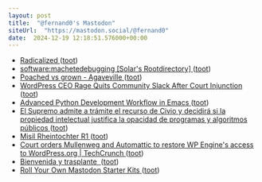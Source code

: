 ```yaml
---
layout: post
title:  "@fernand0's Mastodon"
siteUrl:  "https://mastodon.social/@fernand0"
date:  2024-12-19 12:18:51.576000+00:00
---
```

*  [Radicalized ](https://prospect.org/culture/books/2024-12-09-radicalized-cory-doctorow-story-health-care) ([toot](https://mastodon.social/@fernand0/113679448904205643))
*  [software:machetedebugging [Solar's Rootdirectory] ](https://rootdirectory.de/doku.php?id=software:machetedebuggin) ([toot](https://mastodon.social/@fernand0/113679301224592688))
*  [Poached vs grown - Agaveville ](https://www.agaveville.org/viewtopic.php?t=1371) ([toot](https://mastodon.social/@fernand0/113678925376490015))
*  [WordPress CEO Rage Quits Community Slack After Court Injunction ](https://www.404media.co/wordpress-wp-engine-preliminary-injunction) ([toot](https://mastodon.social/@fernand0/113678734216169719))
*  [Advanced Python Development Workflow in Emacs ](https://blog.serghei.pl/posts/emacs-python-ide) ([toot](https://mastodon.social/@fernand0/113678144880686808))
*  [El Supremo admite a trámite el recurso de Civio y decidirá si la propiedad intelectual justifica la opacidad de programas y algoritmos públicos ](https://civio.es/novedades/2024/12/04/tribunal-Supremo-auto-propiedad-intelectual-transparencia-civio-bosco) ([toot](https://mastodon.social/@fernand0/113677905225895125))
*  [Misil Rheintochter R1 ](https://www.flickr.com/photos/fernand0/54205405301) ([toot](https://mastodon.social/@fernand0/113677206627675346))
*  [Court orders Mullenweg and Automattic to restore WP Engine's access to WordPress.org \| TechCrunch ](https://techcrunch.com/2024/12/10/court-orders-mullenweg-and-automattic-to-restore-wp-engines-access-to-wordpress-org) ([toot](https://mastodon.social/@fernand0/113677206329155465))
*  [Bienvenida y trasplante  ](https://avecesunafoto.wordpress.com/2024/12/18/bienvenida-y-trasplante) ([toot](https://mastodon.social/@fernand0/113675327474401131))
*  [Roll Your Own Mastodon Starter Kits ](https://cogdogblog.com/2024/12/mastodon-starter-kit-how-to) ([toot](https://mastodon.social/@fernand0/113675237598220213))
